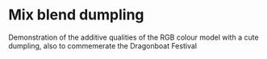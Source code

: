# Mix blend dumpling

Demonstration of the additive qualities of the RGB colour model with a cute dumpling, also to commemerate the Dragonboat Festival

